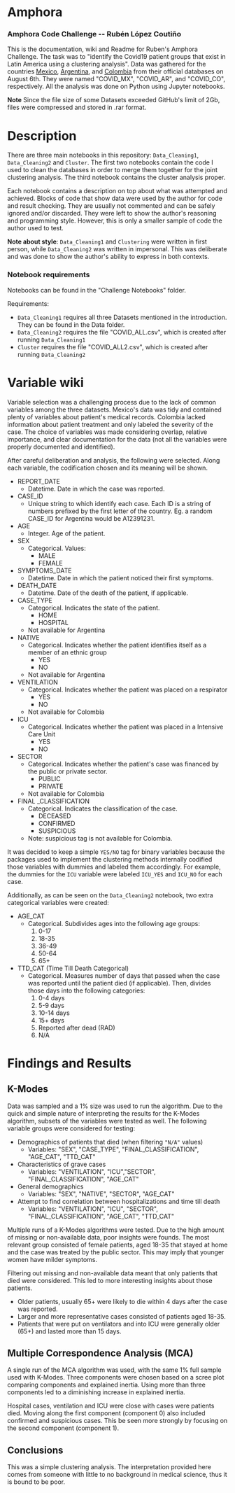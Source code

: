 # Amphora
### Amphora Code Challenge  -- Rubén López Coutiño 

This is the documentation, wiki and Readme for Ruben's Amphora Challenge. The task was to "identify the Covid19 patient groups that exist in Latin America using a clustering analysis". Data was gathered for the countries [Mexico](https://www.gob.mx/salud/documentos/datos-abiertos-152127), [Argentina](http://datos.salud.gob.ar/dataset/covid-19-casos-registrados-en-la-republica-argentina), and [Colombia](https://www.datos.gov.co/Salud-y-Protecci-n-Social/Casos-positivos-de-COVID-19-en-Colombia/gt2j-8ykr/data) from their official databases on August 6th. They were named "COVID_MX", "COVID_AR", and "COVID_CO", respectively. 
All the analysis was done on Python using Jupyter notebooks. 

**Note** Since the file size of some Datasets exceeded GitHub's limit of 2Gb, files were compressed and stored in .rar format. 

# Description



There are three main notebooks in this repository: `Data_Cleaning1`, `Data_Cleaning2` and `Cluster`. The first two notebooks contain the code I used to clean the databases in order to merge them together for the joint clustering analysis. The third notebook contains the cluster analysis proper. 

Each notebook contains a description on top about what was attempted and achieved. Blocks of code that show data were used by the author for code and result checking. They are usually not commented and can be safely ignored and/or discarded. They were left to show the author's reasoning and programming style. However, this is only a smaller sample of code the author used to test.

**Note about style**: `Data_Cleaning1` and `Clustering` were written in first person, while `Data_Cleaning2` was written in impersonal. This was deliberate and was done to show the author's ability to express in both contexts. 

### Notebook requirements
Notebooks can be found in the "Challenge Notebooks" folder. 

Requirements:
- `Data_Cleaning1` requires all three Datasets mentioned in the introduction. They can be found in the Data folder.
- `Data_Cleaning2` requires the file "COVID_ALL.csv", which is created after running `Data_Cleaning1`
- `Cluster` requires the file "COVID_ALL2.csv", which is created after running `Data_Cleaning2`

# Variable wiki


Variable selection was a challenging process due to the lack of common variables among the three datasets. Mexico's data was tidy and contained plenty of variables about patient's medical records. Colombia lacked information about patient treatment and only labeled the severity of the case. The choice of variables was made considering overlap, relative importance, and clear documentation for the data (not all the variables were properly documented and identified). 

After careful deliberation and analysis, the following were selected. Along each variable, the codification chosen and its meaning will be shown. 

- REPORT_DATE
    - Datetime. Date in which the case was reported.
- CASE_ID
    - Unique string to which identify each case. Each ID is a string of numbers prefixed by the first letter of the country. Eg. a random CASE_ID for Argentina would be A12391231.
- AGE
    - Integer. Age of the patient.
- SEX
    - Categorical. Values:
        - MALE
        - FEMALE
- SYMPTOMS_DATE
    - Datetime. Date in which the patient noticed their first symptoms.
- DEATH_DATE
    - Datetime. Date of the death of the patient, if applicable.
- CASE_TYPE
    - Categorical. Indicates the state of the patient.
        - HOME
        - HOSPITAL
    - Not available for Argentina
- NATIVE
    - Categorical. Indicates whether the patient identifies itself as a member of an ethnic group
        - YES
        - NO
    - Not available for Argentina
- VENTILATION
    - Categorical. Indicates whether the patient was placed on a respirator
        - YES
        - NO
    - Not available for Colombia
- ICU
    - Categorical. Indicates whether the patient was placed in a Intensive Care Unit
        - YES
        - NO
- SECTOR
    - Categorical. Indicates whether the patient's case was financed by the public or private sector.
        - PUBLIC
        - PRIVATE
    - Not available for Colombia
- FINAL _CLASSIFICATION
    - Categorical. Indicates the classification of the case.
        - DECEASED
        - CONFIRMED
        - SUSPICIOUS
    - Note: suspicious tag is not available for Colombia.

It was decided to keep a simple `YES/NO` tag for binary variables because the packages used to implement the clustering methods internally codified those variables with dummies and labeled them accordingly. For example, the dummies for the `ICU` variable were labeled `ICU_YES` and `ICU_NO` for each case. 

Additionally, as can be seen on the `Data_Cleaning2` notebook, two extra categorical variables were created: 

- AGE_CAT
    - Categorical. Subdivides ages into the following age groups:
        1. 0-17
        2. 18-35
        3. 36-49
        4. 50-64
        5. 65+
- TTD_CAT (Time Till Death Categorical)
    - Categorical. Measures number of days that passed when the case was reported until the patient died (if applicable). Then, divides those days into the following categories:
        1. 0-4 days
        2. 5-9 days
        3. 10-14 days
        4. 15+ days
        5. Reported after dead (RAD)
        6. N/A

# Findings and Results

## K-Modes

Data was sampled and a 1% size was used to run the algorithm. Due to the quick and simple nature of interpreting the results for the K-Modes algorithm, subsets of the variables were tested as well. The following variable groups were considered for testing:

- Demographics of patients that died (when filtering `"N/A"` values)
    - Variables: "SEX", "CASE_TYPE", "FINAL_CLASSIFICATION", "AGE_CAT", "TTD_CAT"
- Characteristics of grave cases
    - Variables: "VENTILATION", "ICU","SECTOR", "FINAL_CLASSIFICATION", "AGE_CAT"
- General demographics
    - Variables: "SEX", "NATIVE", "SECTOR", "AGE_CAT"
- Attempt to find correlation between hospitalizations and time till death
    - Variables: "VENTILATION", "ICU", "SECTOR", "FINAL_CLASSIFICATION", "AGE_CAT", "TTD_CAT"

Multiple runs of a K-Modes algorithms were tested. Due to the high amount of missing or non-available data, poor insights were founds. The most relevant group consisted of female patients, aged 18-35 that stayed at home and the case was treated by the public sector. This may imply that younger women have milder symptoms. 

Filtering out missing and non-available data meant that only patients that died were considered. This led to more interesting insights about those patients. 

- Older patients, usually 65+ were likely to die within 4 days after the case was reported.
- Larger and more representative cases consisted of patients aged 18-35.
- Patients that were put on ventilators and into ICU were generally older (65+) and lasted more than 15 days.

## Multiple Correspondence Analysis (MCA)

A single run of the MCA algorithm was used, with the same 1% full sample used with K-Modes. Three components were chosen based on a scree plot comparing components and explained inertia. Using more than three components led to a diminishing increase in explained inertia. 

Hospital cases, ventilation and ICU were close with cases were patients died. Moving along the first component (component 0) also included confirmed and suspicious cases. This be seen more strongly by focusing on the second component (component 1).

## Conclusions

This was a simple clustering analysis. The interpretation provided here comes from someone with little to no background in medical science, thus it is bound to be poor.
